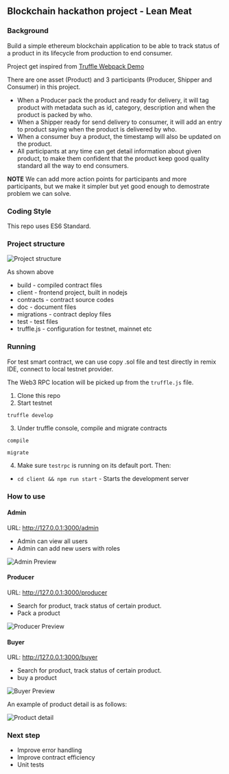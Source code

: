## Blockchain hackathon project - Lean Meat

### Background
Build a simple ethereum blockchain application to be able to track status of a product in its lifecycle from production to end consumer.

Project get inspired from [Truffle Webpack Demo](https://github.com/ConsenSys/truffle-webpack-demo)

There are one asset (Product) and 3 participants (Producer, Shipper and Consumer) in this project.

* When a Producer pack the product and ready for delivery, it will tag product with metadata such as id, category, description and when the product is packed by who. 
* When a Shipper ready for send delivery to consumer, it will add an entry to product saying when the product is delivered by who.
* When a consumer buy a product, the timestamp will also be updated on the product.
* All participants at any time can get detail information about given product, to make them confident that the product keep good quality standard all the way to end consumers.

**NOTE** We can add more action points for participants and more participants, but we make it simpler but yet good enough to demostrate problem we can solve.


### Coding Style

This repo uses ES6 Standard.

### Project structure

![Project structure](./doc/images/project_structure.png)

As shown above
- build       - compiled contract files
- client      - frontend project, built in nodejs
- contracts   - contract source codes
- doc         - document files
- migrations  - contract deploy files
- test        - test files
- truffle.js  - configuration for testnet, mainnet etc

### Running

For test smart contract, we can use copy .sol file and test directly in remix IDE, connect to local testnet provider.

The Web3 RPC location will be picked up from the `truffle.js` file.

1. Clone this repo
2. Start testnet
```
truffle develop
```
3. Under truffle console, compile and migrate contracts
```
compile

migrate
```
4. Make sure `testrpc` is running on its default port. Then:
  - `cd client && npm run start` - Starts the development server

### How to use

#### Admin

URL: http://127.0.0.1:3000/admin

- Admin can view all users
- Admin can add new users with roles

![Admin Preview](./doc/images/admin.png)


#### Producer

URL: http://127.0.0.1:3000/producer

- Search for product, track status of certain product.
- Pack a product

![Producer Preview](./doc/images/producer.png)

#### Buyer

URL: http://127.0.0.1:3000/buyer

- Search for product, track status of certain product.
- buy a product

![Buyer Preview](./doc/images/buyer.png)


An example of product detail is as follows:

![Product detail](./doc/images/product.png)


### Next step

- Improve error handling
- Improve contract efficiency
- Unit tests